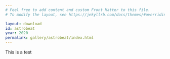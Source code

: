```yaml
---
# Feel free to add content and custom Front Matter to this file.
# To modify the layout, see https://jekyllrb.com/docs/themes/#overriding-theme-defaults

layout: download
id: astrobeat
year: 2020
permalink: gallery/astrobeat/index.html
---
```


This is a test